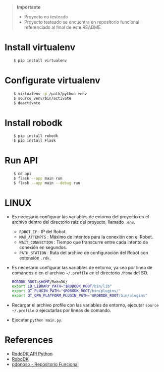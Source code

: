 > **Importante**
> - Proyecto no testeado
> - Proyecto testeado se encuentra en repositorio funcional referenciado al final de este README.

# Install virtualenv

```bash
    $ pip install virtualenv 
```

# Configurate virtualenv

```bash
    $ virtualenv -p /path/python venv
    $ source venv/bin/activate
    $ deactivate
```
# Install robodk

```bash
    $ pip install robodk
    $ pip install Flask
```

# Run API

```bash
    $ cd api
    $ flask --app main run
    $ flask --app main --debug run
```

# LINUX

- Es necesario configurar las variables de entorno del proyecto en el archivo dentro del directorio raiz del proyecto, llamado `.env`.
    - `ROBOT_IP` : IP del Robot.
    - `MAX_ATTEMPTS` : Máximo de intentos para la conexión con el Robot.
    - `WAIT_CONNECTION` : Tiempo que transcurre entre cada intento de conexión en segundos. 
    - `PATH_STATION` : Ruta del archivo de configuración del Robot con extensión `.rdk`.
  
- Es necesario configurar las variables de entorno, ya sea por linea de comandos o en el archivo `~/.profile` en el directorio `/home` del SO.

    ```bash
    ROBODK_ROOT=$HOME/RoboDK/
    export LD_LIBRARY_PATH="$ROBODK_ROOT/bin/lib"
    export QT_PLUGIN_PATH="$ROBODK_ROOT/bin/plugins/"
    export QT_QPA_PLATFORM_PLUGIN_PATH="$ROBODK_ROOT/bin/plugins"
    ```
- Recargar el archivo profile con las variables de entorno, ejecutar `source ~/.profile` o ejecutarlas por lineas de comando.

- Ejecutar `python main.py`.
# References

- [RodoDK API Python](https://robodk.com/doc/en/PythonAPI/index.html)
- [RoboDK](https://robodk.com/doc/es/Basic-Guide.html)
- [pdonoso - Repositorio Funcional](https://github.com/pedrodonoso/robodk_arqui_project)
